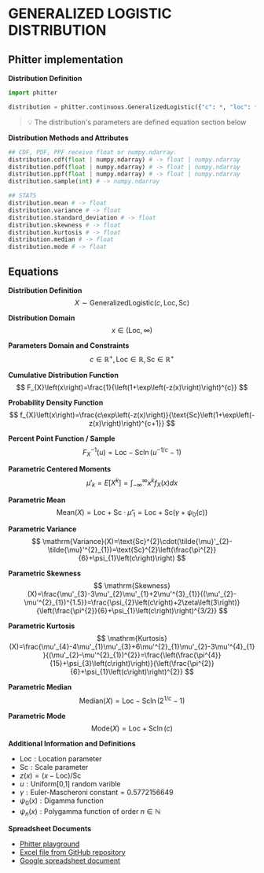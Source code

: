 # GENERALIZED LOGISTIC DISTRIBUTION

## Phitter implementation

**Distribution Definition**

```python
import phitter

distribution = phitter.continuous.GeneralizedLogistic({"c": *, "loc": *, "scale": *})
```

> 💡 The distribution's parameters are defined equation section below

**Distribution Methods and Attributes**

```python
## CDF, PDF, PPF receive float or numpy.ndarray.
distribution.cdf(float | numpy.ndarray) # -> float | numpy.ndarray
distribution.pdf(float | numpy.ndarray) # -> float | numpy.ndarray
distribution.ppf(float | numpy.ndarray) # -> float | numpy.ndarray
distribution.sample(int) # -> numpy.ndarray

## STATS
distribution.mean # -> float
distribution.variance # -> float
distribution.standard_deviation # -> float
distribution.skewness # -> float
distribution.kurtosis # -> float
distribution.median # -> float
distribution.mode # -> float
```

## Equations

**Distribution Definition**
$$ X\sim\mathrm{GeneralizedLogistic}\left(c,\text{Loc},\text{Sc}\right) $$

**Distribution Domain**
$$ x\in\left(\text{Loc},\infty\right) $$

**Parameters Domain and Constraints**
$$ c\in\mathbb{R}^{+}, \text{Loc}\in\mathbb{R}, \text{Sc}\in\mathbb{R}^{+} $$

**Cumulative Distribution Function**
$$ F_{X}\left(x\right)=\frac{1}{\left(1+\exp\left(-z(x)\right)\right)^{c}} $$

**Probability Density Function**
$$ f_{X}\left(x\right)=\frac{c\exp\left(-z(x)\right)}{\text{Sc}\left(1+\exp\left(-z(x)\right)\right)^{c+1}} $$

**Percent Point Function / Sample**
$$ F^{-1}_{X}\left(u\right)=\text{Loc}-\text{Sc}\ln\left(u^{-1/c}-1\right) $$

**Parametric Centered Moments**
$$ \mu'_{k}=E[X^k]=\int_{-\infty }^{\infty }x^{k}f_{X}\left(x\right)dx $$

**Parametric Mean**
$$ \mathrm{Mean}(X)=\text{Loc}+\text{Sc}\cdot\tilde{\mu}'_{1}=\text{Loc}+\text{Sc}\left(\gamma+\psi_{0}\left(c\right)\right) $$

**Parametric Variance**
$$ \mathrm{Variance}(X)=\text{Sc}^{2}\cdot(\tilde{\mu}'_{2}-\tilde{\mu}'^{2}_{1})=\text{Sc}^{2}\left(\frac{\pi^{2}}{6}+\psi_{1}\left(c\right)\right) $$

**Parametric Skewness**
$$ \mathrm{Skewness}(X)=\frac{\mu'_{3}-3\mu'_{2}\mu'_{1}+2\mu'^{3}_{1}}{(\mu'_{2}-\mu'^{2}_{1})^{1.5}}=\frac{\psi_{2}\left(c\right)+2\zeta\left(3\right)}{\left(\frac{\pi^{2}}{6}+\psi_{1}\left(c\right)\right)^{3/2}} $$

**Parametric Kurtosis**
$$ \mathrm{Kurtosis}(X)=\frac{\mu'_{4}-4\mu'_{1}\mu'_{3}+6\mu'^{2}_{1}\mu'_{2}-3\mu'^{4}_{1}}{(\mu'_{2}-\mu'^{2}_{1})^{2}}=\frac{\left(\frac{\pi^{4}}{15}+\psi_{3}\left(c\right)\right)}{\left(\frac{\pi^{2}}{6}+\psi_{1}\left(c\right)\right)^{2}} $$

**Parametric Median**
$$ \mathrm{Median}(X)=\text{Loc}-\text{Sc}\ln\left(2^{1/c}-1\right) $$

**Parametric Mode**
$$ \mathrm{Mode}(X)=\text{Loc}+\text{Sc}\ln\left(c\right) $$

**Additional Information and Definitions**
- $\text{Loc}:\text{Location parameter}$
- $\text{Sc}:\text{Scale parameter}$
- $z\left(x\right)=\left(x-\text{Loc}\right)/\text{Sc}$
- $u:\text{Uniform[0,1] random varible}$
- $\gamma:\text{Euler-Mascheroni constant}=0.5772156649$
- $\psi_{0}\left(x\right):\text{Digamma function}$
- $\psi_{n}\left(x\right):\text{Polygamma function of order }n\in\mathbb{N}$

**Spreadsheet Documents**

-   [Phitter playground](https://phitter.io/distributions/continuous/generalized_logistic)
-   [Excel file from GitHub repository](https://github.com/phitterio/phitter-files/blob/main/continuous/generalized_logistic.xlsx)
-   [Google spreadsheet document](https://docs.google.com/spreadsheets/d/1vwppGjHbwEA3xd3OtV51sPZhpOWyzmPIOV_Tued-I1Y)
    